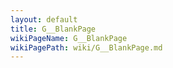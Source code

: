 ```yaml
---
layout: default
title: G__BlankPage
wikiPageName: G__BlankPage
wikiPagePath: wiki/G__BlankPage.md
---
```



